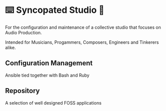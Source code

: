 # :keyboard: Syncopated Studio :musical_score:

For the configuration and maintenance of a collective studio that focuses on Audio Production. 

Intended for Musicians, Progammers, Composers, Engineers and Tinkerers alike.

## Configuration Management

Ansible tied together with Bash and Ruby

## Repository

A selection of well designed FOSS applications 



[^1]: [Open music](https://open-music.org/about) is music available in "source code" form, encourages derivative works and is free of cost for non-commercial use.
